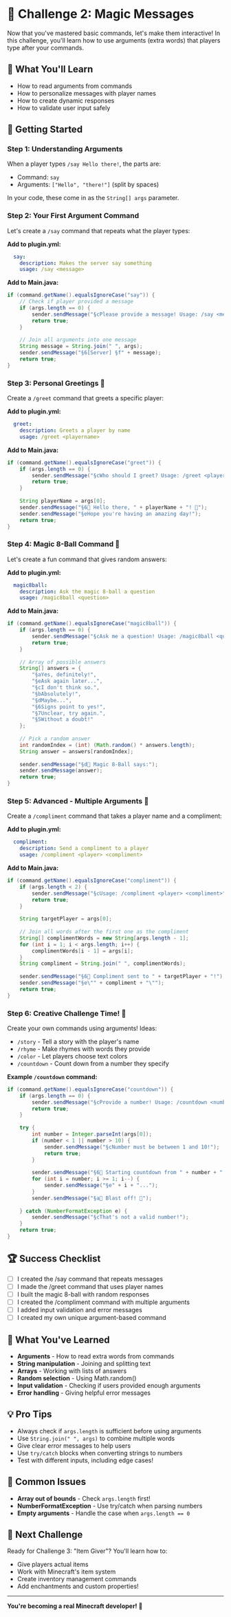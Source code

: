 # 🎨 Challenge 2: Magic Messages

Now that you've mastered basic commands, let's make them interactive! In this challenge, you'll learn how to use arguments (extra words) that players type after your commands.

## 🎯 What You'll Learn
- How to read arguments from commands
- How to personalize messages with player names
- How to create dynamic responses
- How to validate user input safely

## 🚀 Getting Started

### Step 1: Understanding Arguments
When a player types `/say Hello there!`, the parts are:
- Command: `say`
- Arguments: `["Hello", "there!"]` (split by spaces)

In your code, these come in as the `String[] args` parameter.

### Step 2: Your First Argument Command

Let's create a `/say` command that repeats what the player types:

**Add to plugin.yml:**
```yaml
  say:
    description: Makes the server say something
    usage: /say <message>
```

**Add to Main.java:**
```java
if (command.getName().equalsIgnoreCase("say")) {
    // Check if player provided a message
    if (args.length == 0) {
        sender.sendMessage("§cPlease provide a message! Usage: /say <message>");
        return true;
    }
    
    // Join all arguments into one message
    String message = String.join(" ", args);
    sender.sendMessage("§6[Server] §f" + message);
    return true;
}
```

### Step 3: Personal Greetings 👋

Create a `/greet` command that greets a specific player:

**Add to plugin.yml:**
```yaml
  greet:
    description: Greets a player by name
    usage: /greet <playername>
```

**Add to Main.java:**
```java
if (command.getName().equalsIgnoreCase("greet")) {
    if (args.length == 0) {
        sender.sendMessage("§cWho should I greet? Usage: /greet <playername>");
        return true;
    }
    
    String playerName = args[0];
    sender.sendMessage("§6🌟 Hello there, " + playerName + "! 🌟");
    sender.sendMessage("§eHope you're having an amazing day!");
    return true;
}
```

### Step 4: Magic 8-Ball Command 🎱

Let's create a fun command that gives random answers:

**Add to plugin.yml:**
```yaml
  magic8ball:
    description: Ask the magic 8-ball a question
    usage: /magic8ball <question>
```

**Add to Main.java:**
```java
if (command.getName().equalsIgnoreCase("magic8ball")) {
    if (args.length == 0) {
        sender.sendMessage("§cAsk me a question! Usage: /magic8ball <question>");
        return true;
    }
    
    // Array of possible answers
    String[] answers = {
        "§aYes, definitely!",
        "§eAsk again later...",
        "§cI don't think so.",
        "§bAbsolutely!",
        "§dMaybe...",
        "§6Signs point to yes!",
        "§7Unclear, try again.",
        "§5Without a doubt!"
    };
    
    // Pick a random answer
    int randomIndex = (int) (Math.random() * answers.length);
    String answer = answers[randomIndex];
    
    sender.sendMessage("§d🔮 Magic 8-Ball says:");
    sender.sendMessage(answer);
    return true;
}
```

### Step 5: Advanced - Multiple Arguments 🌟

Create a `/compliment` command that takes a player name and a compliment:

**Add to plugin.yml:**
```yaml
  compliment:
    description: Send a compliment to a player
    usage: /compliment <player> <compliment>
```

**Add to Main.java:**
```java
if (command.getName().equalsIgnoreCase("compliment")) {
    if (args.length < 2) {
        sender.sendMessage("§cUsage: /compliment <player> <compliment>");
        return true;
    }
    
    String targetPlayer = args[0];
    
    // Join all words after the first one as the compliment
    String[] complimentWords = new String[args.length - 1];
    for (int i = 1; i < args.length; i++) {
        complimentWords[i - 1] = args[i];
    }
    String compliment = String.join(" ", complimentWords);
    
    sender.sendMessage("§6💝 Compliment sent to " + targetPlayer + "!");
    sender.sendMessage("§e\"" + compliment + "\"");
    return true;
}
```

### Step 6: Creative Challenge Time! 🎨

Create your own commands using arguments! Ideas:
- `/story` - Tell a story with the player's name
- `/rhyme` - Make rhymes with words they provide
- `/color` - Let players choose text colors
- `/countdown` - Count down from a number they specify

**Example `/countdown` command:**
```java
if (command.getName().equalsIgnoreCase("countdown")) {
    if (args.length == 0) {
        sender.sendMessage("§cProvide a number! Usage: /countdown <number>");
        return true;
    }
    
    try {
        int number = Integer.parseInt(args[0]);
        if (number < 1 || number > 10) {
            sender.sendMessage("§cNumber must be between 1 and 10!");
            return true;
        }
        
        sender.sendMessage("§6🚀 Starting countdown from " + number + "!");
        for (int i = number; i >= 1; i--) {
            sender.sendMessage("§e" + i + "...");
        }
        sender.sendMessage("§a🎉 Blast off! 🚀");
        
    } catch (NumberFormatException e) {
        sender.sendMessage("§cThat's not a valid number!");
    }
    return true;
}
```

## 🏆 Success Checklist
- [ ] I created the /say command that repeats messages
- [ ] I made the /greet command that uses player names
- [ ] I built the magic 8-ball with random responses
- [ ] I created the /compliment command with multiple arguments
- [ ] I added input validation and error messages
- [ ] I created my own unique argument-based command

## 🎯 What You've Learned
- **Arguments** - How to read extra words from commands
- **String manipulation** - Joining and splitting text
- **Arrays** - Working with lists of answers
- **Random selection** - Using Math.random()
- **Input validation** - Checking if users provided enough arguments
- **Error handling** - Giving helpful error messages

## 💡 Pro Tips
- Always check if `args.length` is sufficient before using arguments
- Use `String.join(" ", args)` to combine multiple words
- Give clear error messages to help users
- Use `try/catch` blocks when converting strings to numbers
- Test with different inputs, including edge cases!

## 🐛 Common Issues
- **Array out of bounds** - Check `args.length` first!
- **NumberFormatException** - Use try/catch when parsing numbers
- **Empty arguments** - Handle the case when `args.length == 0`

## 🚀 Next Challenge
Ready for Challenge 3: "Item Giver"? You'll learn how to:
- Give players actual items
- Work with Minecraft's item system
- Create inventory management commands
- Add enchantments and custom properties!

---
**You're becoming a real Minecraft developer! 🌟**
